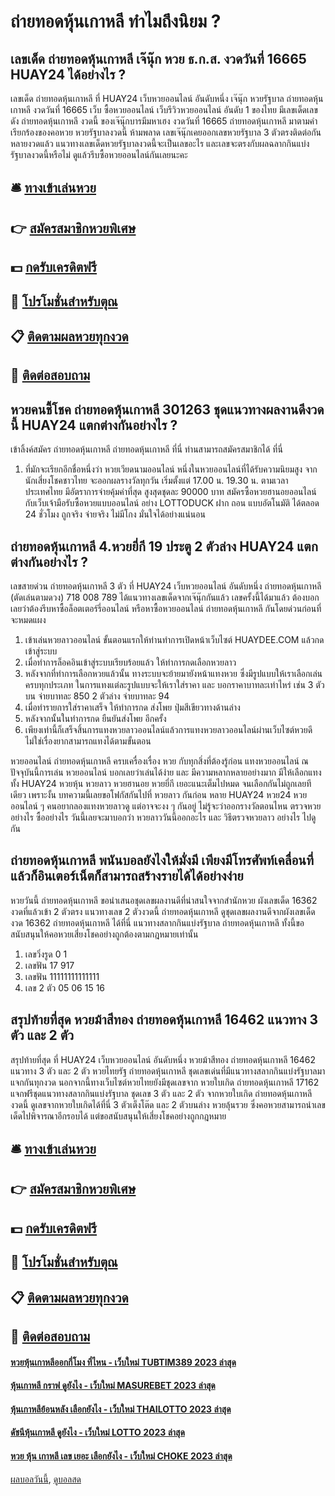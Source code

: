 # ถ่ายทอดหุ้นเกาหลี ทำไมถึงนิยม ?
## เลขเด็ด ถ่ายทอดหุ้นเกาหลี เจ๊นุ๊ก หวย ธ.ก.ส. งวดวันที่ 16665 HUAY24 ได้อย่างไร ?
เลขเด็ด ถ่ายทอดหุ้นเกาหลี ที่ HUAY24 เว็บหวยออนไลน์ อันดับหนึ่ง เจ๊นุ๊ก หวยรัฐบาล ถ่ายทอดหุ้นเกาหลี งวดวันที่ 16665
เว็บ ซื้อหวยออนไลน์ เว็บรีวิวหวยออนไลน์ อันดับ 1 ของไทย มีเลขเด็ดเลขดัง ถ่ายทอดหุ้นเกาหลี งวดนี้ ของเจ๊นุ๊กบารมีมหาเฮง งวดวันที่ 16665 ถ่ายทอดหุ้นเกาหลี มาตามคำเรียกร้องของคอหวย หวยรัฐบาลงวดนี้ ห้ามพลาด เลขเจ๊นุ๊กเคยออกเลขหวยรัฐบาล 3 ตัวตรงติดต่อกันหลายงวดแล้ว แนวทางเลขเด็ดหวยรัฐบาลงวดนี้จะเป็นเลขอะไร และเลขจะตรงกับผลฉลากกินแบ่งรัฐบาลงวดนี้หรือไม่ ดูแล้วรีบซื้อหวยออนไลน์กันเลยนะคะ

## 🛎 [ทางเข้าเล่นหวย](https://bit.ly/3BG5bNw)
## 👉 [สมัครสมาชิกหวยพิเศษ](https://bit.ly/3BG5bNw)
## 💵 [กดรับเครดิตฟรี](https://bit.ly/3C3mvgS)
## 👑 [โปรโมชั่นสำหรับตุณ](https://bit.ly/3C3mvgS)
## 📋 [ติดตามผลหวยทุกงวด](https://bit.ly/3C3mvgS)
## 📱 [ติดต่อสอบถาม](https://bit.ly/3C3mvgS)

## หวยคนชี้โชค ถ่ายทอดหุ้นเกาหลี 301263 ชุดแนวทางผลงานดีงวดนี้ HUAY24 แตกต่างกันอย่างไร ?
เข้าลิ้งค์สมัคร ถ่ายทอดหุ้นเกาหลี ถ่ายทอดหุ้นเกาหลี ที่นี่
ท่านสามารถสมัครสมาชิกได้ ที่นี่
1. ที่มักจะเรียกอีกชื่อหนึ่งว่า หวยเวียดนามออนไลน์ หนึ่งในหวยออนไลน์ที่ได้รับความนิยมสูง จากนักเสี่ยงโชคชาวไทย จะออกผลรางวัลทุกวัน เริ่มตั้งแต่ 17.00 น. 19.30 น. ตามเวลาประเทศไทย มีอัตราการจ่ายคุ้มค่าที่สุด สูงสุดชุดละ 90000 บาท สมัครซื้อหวยฮานอยออนไลน์ กับเว็บเจ้ามือรับซื้อหวยแบบออนไลน์ อย่าง LOTTODUCK ฝาก ถอน แบบอัตโนมัติ ได้ตลอด 24 ชั่วโมง ถูกจริง จ่ายจริง ไม่มีโกง มั่นใจได้อย่างแน่นอน

## ถ่ายทอดหุ้นเกาหลี 4.หวยยี่กี 19 ประตู 2 ตัวล่าง HUAY24 แตกต่างกันอย่างไร ?
เลขสายด่วน ถ่ายทอดหุ้นเกาหลี 3 ตัว ที่ HUAY24 เว็บหวยออนไลน์ อันดับหนึ่ง ถ่ายทอดหุ้นเกาหลี (ตัดเล่นตามดวง) 718 008 789
ได้แนวทางเลขเด็ดจากเจ๊นุ๊กกันแล้ว เลขครั้งนี้ได้มาแล้ว ต้องบอกเลยว่าต้องรีบหาซื้อล็อตเตอร์รี่ออนไลน์ หรือหาซื้อหวยออนไลน์ ถ่ายทอดหุ้นเกาหลี กันโดยด่วนก่อนที่จะหมดแผง
1. เข้าเล่นหวยลาวออนไลน์ ขั้นตอนแรกให้ท่านทำการเปิดหน้าเว็บไซต์ HUAYDEE.COM แล้วกดเข้าสู่ระบบ
2. เมื่อทำการล็อคอินเข้าสู่ระบบเรียบร้อยแล้ว ให้ทำการกดเลือกหวยลาว
3. หลังจากที่ทำการเลือกหวยแล้วนั้น ทางระบบจะย้ายมายังหน้าแทงหวย ซึ่งมีรูปแบบให้เราเลือกเล่นครบทุกประเภท ในการแทงแต่ละรูปแบบจะให้เราใส่ราคา และ บอกราคาบาทละเท่าไหร่ เช่น 3 ตัวบน จ่ายบาทละ 850 2 ตัวล่าง จ่ายบาทละ 94
4. เมื่อทำรายการใส่ราคาเสร็จ ให้ทำการกด ส่งโพย ปุ่มสีเขียวทางด้านล่าง
5. หลังจากนั้นในทำการกด ยืนยันส่งโพย อีกครั้ง
6. เพียงเท่านี้ก็เสร็จสิ้นการแทงหวยลาวออนไลน์แล้วการแทงหวยลาวออนไลน์ผ่านเว็บไซต์หวยดี ไม่ใช่เรื่องยากสามารถแทงได้ตามขั้นตอน

หวยออนไลน์ ถ่ายทอดหุ้นเกาหลี ครบเครื่องเรื่อง หวย กับทุกสิ่งที่ต้องรู้ก่อน แทงหวยออนไลน์
ณ ปัจจุบันนี้การเล่น หวยออนไลน์ บอกเลยว่าเล่นได้ง่าย และ มีความหลากหลายอย่างมาก มีให้เลือกแทงทั้ง HUAY24 หวยหุ้น หวยลาว หวยฮานอย หวยยี่กี เยอะแนะเต็มไปหมด จนเลือกกันไม่ถูกเลยทีเดียว เพราะงั้น บทความนี้เลยขอโฟกัสกันไปที่ หวยลาว กันก่อน หลาย HUAY24 หวย24 หวยออนไลน์ ๆ คนอยากลองแทงหวยลาวดู แต่อาจจะงง ๆ กันอยู่ ไม่รู้จะว่าออกรางวัลตอนไหน ตรวจหวยอย่างไร ซื้ออย่างไร วันนี้เลยจะมาบอกว่า หวยลาววันนี้ออกอะไร และ วิธีตรวจหวยลาว อย่างไร ไปดูกัน

## ถ่ายทอดหุ้นเกาหลี พนันบอลยังไงให้มั่งมี เพียงมีโทรศัพท์เคลื่อนที่แล้วก็อินเตอร์เน็ตก็สามารถสร้างรายได้ได้อย่างง่าย
หวยวันนี้ ถ่ายทอดหุ้นเกาหลี ขอนำเสนอชุดเลขผลงานดีที่น่าสนใจจากสำนักหวย ผังเลขเด็ด 16362 งวดที่แล้วเข้า 2 ตัวตรง แนวทางเลข 2 ตัวงวดนี้ ถ่ายทอดหุ้นเกาหลี ดูชุดเลขผลงานดีจากผังเลขเด็ดงวด 16362 ถ่ายทอดหุ้นเกาหลี ได้ที่นี่ แนวทางสลากกินแบ่งรัฐบาล ถ่ายทอดหุ้นเกาหลี ทั้งนี้ขอสนับสนุนให้คอหวยเสี่ยงโชคอย่างถูกต้องตามกฎหมายเท่านั้น
1. เลขวิ่งรูด 0 1
2. เลขฟัน 17 917
3. เลขฟัน 11111111111111
4. เลข 2 ตัว 05 06 15 16

## สรุปท้ายที่สุด หวยม้าสีทอง ถ่ายทอดหุ้นเกาหลี 16462 แนวทาง 3 ตัว และ 2 ตัว
สรุปท้ายที่สุด ที่ HUAY24 เว็บหวยออนไลน์ อันดับหนึ่ง หวยม้าสีทอง ถ่ายทอดหุ้นเกาหลี 16462 แนวทาง 3 ตัว และ 2 ตัว หวยไทยรัฐ ถ่ายทอดหุ้นเกาหลี ชุดเลขเด่นที่มีแนวทางสลากกินแบ่งรัฐบาลมาแจกกันทุกงวด นอกจากนี้ทางเว็บไซต์หวยไทยยังมีชุดเลขจาก หวยใบเกิด ถ่ายทอดหุ้นเกาหลี 17162 แจกฟรีชุดแนวทางสลากกินแบ่งรัฐบาล ชุดเลข 3 ตัว และ 2 ตัว จากหวยใบเกิด ถ่ายทอดหุ้นเกาหลี งวดนี้ ดูเลขจากหวยใบเกิดได้ที่นี่ 3 ตัวเต็งโต๊ด และ 2 ตัวบนล่าง หวยลุ้นรวย ซึ่งคอหวยสามารถนำเลขเด็ดไปพิจารณาอีกรอบได้ แต่ขอสนับสนุนให้เสี่ยงโชคอย่างถูกกฎหมาย

## 🛎 [ทางเข้าเล่นหวย](https://bit.ly/3BG5bNw)
## 👉 [สมัครสมาชิกหวยพิเศษ](https://bit.ly/3BG5bNw)
## 💵 [กดรับเครดิตฟรี](https://bit.ly/3C3mvgS)
## 👑 [โปรโมชั่นสำหรับตุณ](https://bit.ly/3C3mvgS)
## 📋 [ติดตามผลหวยทุกงวด](https://bit.ly/3C3mvgS)
## 📱 [ติดต่อสอบถาม](https://bit.ly/3C3mvgS)

#### [หวยหุ้นเกาหลีออกกี่โมง ที่ไหน - เว็บใหม่ TUBTIM389 2023 ล่าสุด](https://atom.io/themes/หวยหุ้นเกาหลีออกกี่โมง%20ที่ไหน%20-%20เว็บใหม่%20tubtim389%202023%20ล่าสุด)
#### [หุ้นเกาหลี กราฟ ดูยังไง - เว็บใหม่ MASUREBET 2023 ล่าสุด](https://atom.io/themes/หุ้นเกาหลี%20กราฟ%20ดูยังไง%20-%20เว็บใหม่%20masurebet%202023%20ล่าสุด)
#### [หุ้นเกาหลีย้อนหลัง เลือกยังไง - เว็บใหม่ THAILOTTO 2023 ล่าสุด](https://atom.io/themes/หุ้นเกาหลีย้อนหลัง%20เลือกยังไง%20-%20เว็บใหม่%20thailotto%202023%20ล่าสุด)
#### [ดัชนีหุ้นเกาหลี ดูยังไง - เว็บใหม่ LOTTO 2023 ล่าสุด](https://atom.io/themes/ดัชนีหุ้นเกาหลี%20ดูยังไง%20-%20เว็บใหม่%20lotto%202023%20ล่าสุด)
#### [หวย หุ้น เกาหลี เลข เยอะ เลือกยังไง - เว็บใหม่ CHOKE 2023 ล่าสุด](https://atom.io/themes/หวย%20หุ้น%20เกาหลี%20เลข%20เยอะ%20เลือกยังไง%20-%20เว็บใหม่%20choke%202023%20ล่าสุด)

[ผลบอลวันนี้](https://siamsport.tv "ผลบอลวันนี้"), [ดูบอลสด](https://siamsport.tv/ดูบอลสด "ดูบอลสด")